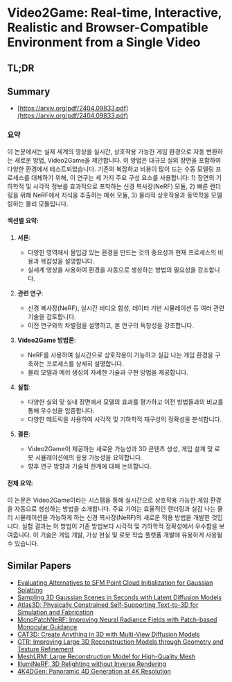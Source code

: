 # Video2Game: Real-time, Interactive, Realistic and Browser-Compatible Environment from a Single Video
## TL;DR
## Summary
- [https://arxiv.org/pdf/2404.09833.pdf](https://arxiv.org/pdf/2404.09833.pdf)

### 요약

이 논문에서는 실제 세계의 영상을 실시간, 상호작용 가능한 게임 환경으로 자동 변환하는 새로운 방법, Video2Game을 제안합니다. 이 방법은 대규모 실외 장면을 포함하여 다양한 환경에서 테스트되었습니다. 기존의 복잡하고 비용이 많이 드는 수동 모델링 프로세스를 대체하기 위해, 이 연구는 세 가지 주요 구성 요소를 사용합니다: 1) 장면의 기하학적 및 시각적 정보를 효과적으로 포착하는 신경 복사장(NeRF) 모듈, 2) 빠른 렌더링을 위해 NeRF에서 지식을 추출하는 메쉬 모듈, 3) 물리적 상호작용과 동역학을 모델링하는 물리 모듈입니다.

#### 섹션별 요약:

1. **서론**:
   - 다양한 영역에서 몰입감 있는 환경을 만드는 것의 중요성과 현재 프로세스의 비용과 복잡성을 설명합니다.
   - 실세계 영상을 사용하여 환경을 자동으로 생성하는 방법의 필요성을 강조합니다.

2. **관련 연구**:
   - 신경 복사장(NeRF), 실시간 비디오 합성, 데이터 기반 시뮬레이션 등 여러 관련 기술을 검토합니다.
   - 이전 연구와의 차별점을 설명하고, 본 연구의 독창성을 강조합니다.

3. **Video2Game 방법론**:
   - NeRF를 사용하여 실시간으로 상호작용이 가능하고 실감 나는 게임 환경을 구축하는 프로세스를 상세히 설명합니다.
   - 물리 모델과 메쉬 생성의 자세한 기술과 구현 방법을 제공합니다.

4. **실험**:
   - 다양한 실외 및 실내 장면에서 모델의 효과를 평가하고 이전 방법들과의 비교를 통해 우수성을 입증합니다.
   - 다양한 메트릭을 사용하여 시각적 및 기하학적 재구성의 정확성을 분석합니다.

5. **결론**:
   - Video2Game이 제공하는 새로운 가능성과 3D 콘텐츠 생성, 게임 설계 및 로봇 시뮬레이션에의 응용 가능성을 요약합니다.
   - 향후 연구 방향과 기술적 한계에 대해 논의합니다.

#### 전체 요약:

이 논문은 Video2Game이라는 시스템을 통해 실시간으로 상호작용 가능한 게임 환경을 자동으로 생성하는 방법을 소개합니다. 주요 기여는 효율적인 렌더링과 실감 나는 물리 시뮬레이션을 가능하게 하는 신경 복사장(NeRF)의 새로운 적용 방법을 개발한 것입니다. 실험 결과는 이 방법이 기존 방법보다 시각적 및 기하학적 정확성에서 우수함을 보여줍니다. 이 기술은 게임 개발, 가상 현실 및 로봇 학습 플랫폼 개발에 유용하게 사용될 수 있습니다.

## Similar Papers
- [Evaluating Alternatives to SFM Point Cloud Initialization for Gaussian Splatting](2404.12547.md)
- [Sampling 3D Gaussian Scenes in Seconds with Latent Diffusion Models](2406.13099.md)
- [Atlas3D: Physically Constrained Self-Supporting Text-to-3D for Simulation and Fabrication](2405.18515.md)
- [MonoPatchNeRF: Improving Neural Radiance Fields with Patch-based Monocular Guidance](2404.08252.md)
- [CAT3D: Create Anything in 3D with Multi-View Diffusion Models](2405.10314.md)
- [GTR: Improving Large 3D Reconstruction Models through Geometry and Texture Refinement](2406.05649.md)
- [MeshLRM: Large Reconstruction Model for High-Quality Mesh](2404.12385.md)
- [IllumiNeRF: 3D Relighting without Inverse Rendering](2406.06527.md)
- [4K4DGen: Panoramic 4D Generation at 4K Resolution](2406.13527.md)

